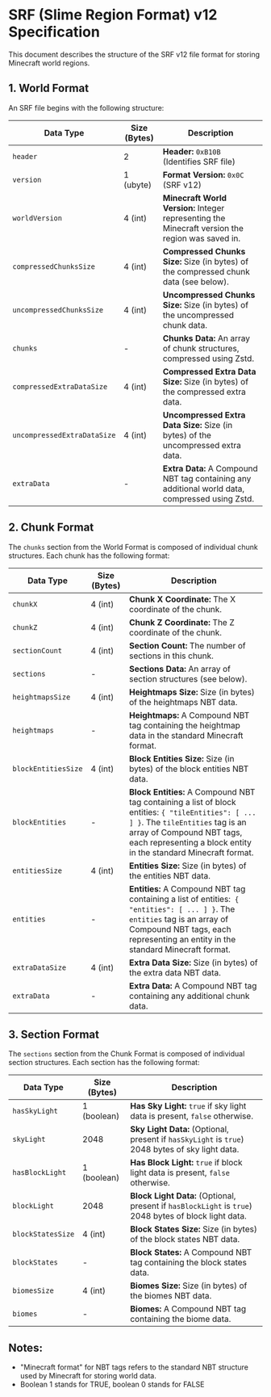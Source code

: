 # SRF (Slime Region Format) v12 Specification

This document describes the structure of the SRF v12 file format for storing Minecraft world regions.

## 1. World Format

An SRF file begins with the following structure:

| Data Type                   | Size (Bytes) | Description                                                                                      |
|-----------------------------|--------------|--------------------------------------------------------------------------------------------------|
| `header`                    | 2            | **Header:** `0xB10B` (Identifies SRF file)                                                       |
| `version`                   | 1 (ubyte)    | **Format Version:** `0x0C` (SRF v12)                                                             |
| `worldVersion`              | 4 (int)      | **Minecraft World Version:** Integer representing the Minecraft version the region was saved in. |
| `compressedChunksSize`      | 4 (int)      | **Compressed Chunks Size:**  Size (in bytes) of the compressed chunk data (see below).           |
| `uncompressedChunksSize`    | 4 (int)      | **Uncompressed Chunks Size:**  Size (in bytes) of the uncompressed chunk data.                   |
| `chunks`                    | -            | **Chunks Data:** An array of chunk structures, compressed using Zstd.                            |
| `compressedExtraDataSize`   | 4 (int)      | **Compressed Extra Data Size:** Size (in bytes) of the compressed extra data.                    |
| `uncompressedExtraDataSize` | 4 (int)      | **Uncompressed Extra Data Size:** Size (in bytes) of the uncompressed extra data.                |
| `extraData`                 | -            | **Extra Data:** A Compound NBT tag containing any additional world data, compressed using Zstd.  |

## 2. Chunk Format

The `chunks` section from the World Format is composed of individual chunk structures. Each chunk has the following
format:

| Data Type           | Size (Bytes) | Description                                                                                                                                                                                                                            |
|---------------------|--------------|----------------------------------------------------------------------------------------------------------------------------------------------------------------------------------------------------------------------------------------|
| `chunkX`            | 4 (int)      | **Chunk X Coordinate:** The X coordinate of the chunk.                                                                                                                                                                                 |
| `chunkZ`            | 4 (int)      | **Chunk Z Coordinate:** The Z coordinate of the chunk.                                                                                                                                                                                 |
| `sectionCount`      | 4 (int)      | **Section Count:** The number of sections in this chunk.                                                                                                                                                                               |
| `sections`          | -            | **Sections Data:** An array of section structures (see below).                                                                                                                                                                         |
| `heightmapsSize`    | 4 (int)      | **Heightmaps Size:** Size (in bytes) of the heightmaps NBT data.                                                                                                                                                                       |
| `heightmaps`        | -            | **Heightmaps:** A Compound NBT tag containing the heightmap data in the standard Minecraft format.                                                                                                                                     |
| `blockEntitiesSize` | 4 (int)      | **Block Entities Size:** Size (in bytes) of the block entities NBT data.                                                                                                                                                               |
| `blockEntities`     | -            | **Block Entities:** A Compound NBT tag containing a list of block entities: `{ "tileEntities": [ ... ] }`. The `tileEntities` tag is an array of Compound NBT tags, each representing a block entity in the standard Minecraft format. |
| `entitiesSize`      | 4 (int)      | **Entities Size:** Size (in bytes) of the entities NBT data.                                                                                                                                                                           |
| `entities`          | -            | **Entities:** A Compound NBT tag containing a list of entities:` { "entities": [ ... ] }`. The `entities` tag is an array of Compound NBT tags, each representing an entity in the standard Minecraft format.                          |
| `extraDataSize`     | 4 (int)      | **Extra Data Size:** Size (in bytes) of the extra data NBT data.                                                                                                                                                                       |
| `extraData`         | -            | **Extra Data:** A Compound NBT tag containing any additional chunk data.                                                                                                                                                               |

## 3. Section Format

The `sections` section from the Chunk Format is composed of individual section structures. Each section has the following format:

| Data Type         | Size (Bytes) | Description                                                                                            |
|-------------------|--------------|--------------------------------------------------------------------------------------------------------|
| `hasSkyLight`     | 1 (boolean)  | **Has Sky Light:**  `true` if sky light data is present, `false` otherwise.                            |
| `skyLight`        | 2048         | **Sky Light Data:** (Optional, present if `hasSkyLight` is `true`) 2048 bytes of sky light data.       |
| `hasBlockLight`   | 1 (boolean)  | **Has Block Light:** `true` if block light data is present, `false` otherwise.                         |
| `blockLight`      | 2048         | **Block Light Data:** (Optional, present if `hasBlockLight` is `true`) 2048 bytes of block light data. |
| `blockStatesSize` | 4 (int)      | **Block States Size:** Size (in bytes) of the block states NBT data.                                   |
| `blockStates`     | -            | **Block States:** A Compound NBT tag containing the block states data.                                 |
| `biomesSize`      | 4 (int)      | **Biomes Size:** Size (in bytes) of the biomes NBT data.                                               |
| `biomes`          | -            | **Biomes:** A Compound NBT tag containing the biome data.                                              |

## Notes:

* "Minecraft format" for NBT tags refers to the standard NBT structure used by Minecraft for storing world data.
* Boolean 1 stands for TRUE, boolean 0 stands for FALSE
